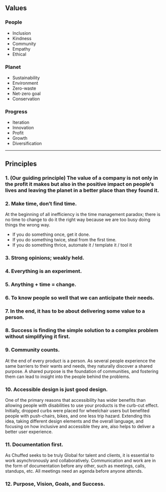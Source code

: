## Values

### People

- Inclusion
- Kindness
- Community
- Empathy
- Ethical

### Planet

- Sustainability
- Environment
- Zero-waste
- Net-zero goal
- Conservation

### Progress

- Iteration
- Innovation
- Profit
- Growth
- Diversification

---

## Principles

### 1. (Our guiding principle) The value of a company is not only in the profit it makes but also in the positive impact on people’s lives and leaving the planet in a better place than they found it.

### 2. Make time, don’t find time.

At the beginning of all inefficiency is the time management paradox; there is no time to change to do it the right way because we are too busy doing things the wrong way. 
- If you do something once, get it done.
- If you do something twice, steal from the first time.
- If you do something thrice, automate it / template it / tool it

### 3. Strong opinions; weakly held.

### 4. Everything is an experiment.

### 5. Anything + time = change.

### 6. To know people so well that we can anticipate their needs.

### 7. In the end, it has to be about delivering some value to a person.

### 8. Success is finding the simple solution to a complex problem without simplifying it first.

### 9. Community counts.

At the end of every product is a person. As several people experience the same barriers to their wants and needs, they naturally discover a shared purpose. A shared purpose is the foundation of communities, and fostering them can lead to insight into the people behind the problems.

### 10. Accessible design is just good design.

One of the primary reasons that accessibility has wider benefits than allowing people with disabilities to use your products is the curb-cut effect. Initially, dropped curbs were placed for wheelchair users but benefited people with push-chairs, bikes, and one less trip hazard. Extending this idea, taking different design elements and the overall language, and focusing on how inclusive and accessible they are, also helps to deliver a better user experience.

### 11. Documentation first.

As Chuffed seeks to be truly Global for talent and clients, it is essential to work asynchronously and collaboratively. Communication and work are in the form of documentation before any other, such as meetings, calls, standups, etc. All meetings need an agenda before anyone attends.

### 12. Purpose, Vision, Goals, and Success.
